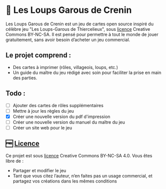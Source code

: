 # 🐺 Les Loups Garous de Crenin

Les Loups Garous de Crenin est un jeu de cartes open source inspiré du célèbre jeu "Les Loups-Garous de Thiercelieux", sous [licence](LICENSE) Creative Commons BY-NC-SA.
Il est pensé pour permettre à tout le monde de jouer gratuitement, sans avoir besoin d’acheter un jeu commercial.

## Le projet comprend :

- Des cartes à imprimer (rôles, villageois, loups, etc.)
- Un guide du maître du jeu rédigé avec soin pour faciliter la prise en main des parties.

## Todo :
- [ ] Ajouter des cartes de rôles supplémentaires
- [ ] Mettre à jour les règles du jeu
- [x] Créer une nouvelle version du pdf d'impression
- [ ] Créer une nouvelle version du manuel du maître du jeu
- [ ] Créer un site web pour le jeu

## 🆓 [Licence](LICENSE)

Ce projet est sous [licence](LICENSE) Creative Commons BY-NC-SA 4.0.
Vous êtes libre de :

- Partager et modifier le jeu
- Tant que vous citez l’auteur, n’en faites pas un usage commercial, et partagez vos créations dans les mêmes conditions